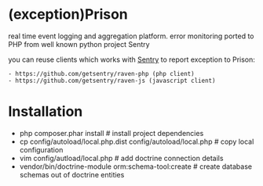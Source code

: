 (exception)Prison
=======================

real time event logging and aggregation platform. error monitoring ported to PHP from well known python project Sentry

you can reuse clients which works with [Sentry](https://github.com/getsentry/sentry) to report exception to Prison:

    - https://github.com/getsentry/raven-php (php client)
    - https://github.com/getsentry/raven-js (javascript client)

Installation
===============

* php composer.phar install # install project dependencies
* cp config/autoload/local.php.dist config/autoload/local.php # copy local configuration
* vim config/autload/local.php # add doctrine connection details
* vendor/bin/doctrine-module orm:schema-tool:create # create database schemas out of doctrine entities
